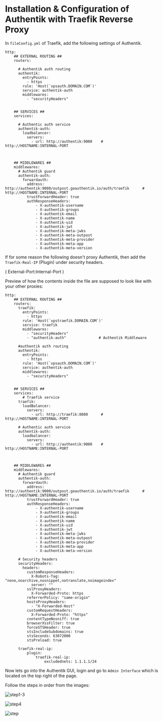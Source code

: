 # Installation & Configuration of Authentik with Traefik Reverse Proxy

In `fileConfig.yml` of Traefik, add the following settings of Authentik.


```
http:
    ## EXTERNAL ROUTING ##
    routers:

      # Authentik auth routing
      authentik:
        entryPoints:
          - https
        rule: 'Host(`vpsauth.DOMAIN.COM`)'
        service: authentik-auth
        middlewares:
          - "securityHeaders"
  
  
    ## SERVICES ##
    services:
  
      # Authentic auth service
      authentik-auth:
        loadbalancer:
          servers:
            - url: http://authentik:9000    # http://HOSTNAME:INTERNAL-PORT
  
  
  
    ## MIDDLEWARES ##
    middlewares:
      # Authentik guard
      authentik-auth:
        forwardauth:
          address: http://authentik:9000/outpost.goauthentik.io/auth/traefik      # http://HOSTNAME:INTERNAL-PORT
          trustForwardHeader: true
          authResponseHeaders:
              - X-authentik-username
              - X-authentik-groups
              - X-authentik-email
              - X-authentik-name
              - X-authentik-uid
              - X-authentik-jwt
              - X-authentik-meta-jwks
              - X-authentik-meta-outpost
              - X-authentik-meta-provider
              - X-authentik-meta-app
              - X-authentik-meta-version

```

If for some reason the following doesn't proxy Authentik, then add the `Traefik-Real-IP` (Plugin) under security headers.

( External-Port:Internal-Port )

Preview of how the contents inside the file are supposed to look like with your other proxies:

```
http:
    ## EXTERNAL ROUTING ##
    routers:
      traefik:
        entryPoints:
          - https
        rule: 'Host(`vpstraefik.DOMAIN.COM`)'
        service: traefik
        middlewares:
          - "securityHeaders"
          - "authentik-auth"               # Authentik Middleware
  
      #authentik auth routing
      authentik:
        entryPoints:
          - https
        rule: 'Host(`vpsauth.DOMAIN.COM`)'
        service: authentik-auth
        middlewares:
          - "securityHeaders"
  
  
    ## SERVICES ##
    services:
        # Traefik service
      traefik:
        loadBalancer:
          servers:
            - url: http://traefik:8080      # http://HOSTNAME:INTERNAL-PORT  
  
      # Authentic auth service
      authentik-auth:
        loadbalancer:
          servers:
            - url: http://authentik:9000    # http://HOSTNAME:INTERNAL-PORT
  
  
  
    ## MIDDLEWARES ##
    middlewares:
      # Authentik guard
      authentik-auth:
        forwardauth:
          address: http://authentik:9000/outpost.goauthentik.io/auth/traefik      # http://HOSTNAME:INTERNAL-PORT
          trustForwardHeader: true
          authResponseHeaders:
              - X-authentik-username
              - X-authentik-groups
              - X-authentik-email
              - X-authentik-name
              - X-authentik-uid
              - X-authentik-jwt
              - X-authentik-meta-jwks
              - X-authentik-meta-outpost
              - X-authentik-meta-provider
              - X-authentik-meta-app
              - X-authentik-meta-version
  
      # Security headers
      securityHeaders:
        headers:
          customResponseHeaders:
            X-Robots-Tag: "none,noarchive,nosnippet,notranslate,noimageindex"
            server: ""
          sslProxyHeaders:
            X-Forwarded-Proto: https
          referrerPolicy: "same-origin"
          hostsProxyHeaders:
            - "X-Forwarded-Host"
          customRequestHeaders:
            X-Forwarded-Proto: "https"
          contentTypeNosniff: true
          browserXssFilter: true
          forceSTSHeader: true
          stsIncludeSubdomains: true
          stsSeconds: 63072000
          stsPreload: true
          
      traefik-real-ip:
          plugin:
              traefik-real-ip:
                  excludednets: 1.1.1.1/24
```

Now lets go into the Authentik GUI, login and go to `Admin Interface` which is located on the top right of the page.

Follow the steps in order from the images:

![step1-3](https://i.imgur.com/iswxgYF.png)

![step4](https://i.imgur.com/8kNB8sp.png)

![step]()




